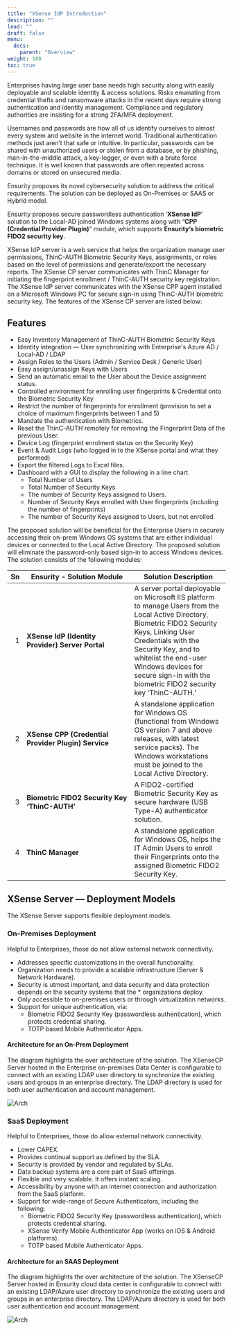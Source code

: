 ```yaml
---
title: "XSense IdP Introduction"
description: ""
lead: ""
draft: false
menu:
  docs:
    parent: "Overview"
weight: 100
toc: true
---
```


Enterprises having large user base needs high security along with easily deployable and scalable identity & access solutions. Risks emanating from credential thefts and ransomware attacks in the recent days require strong authentication and identity management. Compliance and regulatory authorities are insisting for a strong 2FA/MFA deployment.

Usernames and passwords are how all of us identify ourselves to almost every system and website in the internet world. Traditional authentication methods just aren’t that safe or intuitive. In particular, passwords can be shared with unauthorized users or stolen from a database, or by phishing, man-in-the-middle attack, a key-logger, or even with a brute force technique. It is well known that passwords are often repeated across domains or stored on unsecured media.

Ensurity proposes its novel cybersecurity solution to address the critical requirements. The solution can be deployed as On-Premises or SAAS or Hybrid model.

Ensurity proposes secure passwordless authentication ‘**XSense IdP**’ solution to the Local-AD joined Windows systems along with “**CPP (Credential Provider Plugin)**” module, which supports **Ensurity’s biometric FIDO2 security key**.

XSense IdP server is a web service that helps the organization manage user permissions, ThinC-AUTH Biometric Security Keys, assignments, or roles based on the level of permissions and generate/export the necessary reports. The XSense CP server communicates with ThinC Manager for initiating the fingerprint enrollment / ThinC-AUTH security key registration. The XSense IdP server communicates with the XSense CPP agent installed on a Microsoft Windows PC for secure sign-in using ThinC-AUTH biometric security key. The features of the XSense CP server are listed below:

## Features

* Easy Inventory Management of ThinC-AUTH Biometric Security Keys
* Identity integration — User synchronizing with Enterprise's Azure AD / Local-AD / LDAP
* Assign Roles to the Users (Admin / Service Desk / Generic User)
* Easy assign/unassign Keys with Users
* Send an automatic email to the User about the Device assignment status.
* Controlled environment for enrolling user fingerprints & Credential onto the Biometric Security Key
* Restrict the number of fingerprints for enrollment (provision to set a choice of maximum fingerprints between 1 and 5)
* Mandate the authentication with Biometrics.
* Reset the ThinC-AUTH remotely for removing the Fingerprint Data of the previous User.
* Device Log (fingerprint enrolment status on the Security Key)
* Event & Audit Logs (who logged in to the XSense portal and what they performed)
* Export the filtered Logs to Excel files.
* Dashboard with a GUI to display the following in a line chart.
  * Total Number of Users
  * Total Number of Security Keys
  * The number of Security Keys assigned to Users.
  * Number of Security Keys enrolled with User fingerprints (including the number of fingerprints)
  * The number of Security Keys assigned to Users, but not enrolled.

The proposed solution will be beneficial for the Enterprise Users in securely accessing their on-prem Windows OS systems that are either individual devices or connected to the Local Active Directory. The proposed solution will eliminate the password-only based sign-in to access Windows devices. The solution consists of the following modules:

| Sn | <span style="display: inline-block; width:225px">Ensurity - Solution Module</span> | Solution Description |
| ----: | ---- | ---- |
| 1 | **XSense IdP (Identity Provider) Server Portal** | A server portal deployable on Microsoft IIS platform to manage Users from the Local Active Directory, Biometric FIDO2 Security Keys, Linking User Credentials with the Security Key, and to whitelist the end-user Windows devices for secure sign-in with the biometric FIDO2 security key ‘ThinC-AUTH.’ |
| 2 | **XSense CPP (Credential Provider Plugin) Service** | A standalone application for Windows OS (functional from Windows OS version 7 and above releases, with latest service packs). The Windows workstations must be joined to the Local Active Directory. |
| 3 | **Biometric FIDO2 Security Key ‘ThinC-AUTH’** | A FIDO2-certified Biometric Security Key as secure hardware (USB Type-A) authenticator solution. |
| 4 | **ThinC Manager** | A standalone application for Windows OS, helps the IT Admin Users to enroll their Fingerprints onto the assigned Biometric FIDO2 Security Key. |

## XSense Server — Deployment Models

The XSense Server supports flexible deployment models.

### On-Premises Deployment

Helpful to Enterprises, those do not allow external network connectivity.

* Addresses specific customizations in the overall functionality.
* Organization needs to provide a scalable infrastructure (Server & Network Hardware).
* Security is utmost important, and data security and data protection depends on the security systems that the * organizations deploy.
* Only accessible to on-premises users or through virtualization networks.
* Support for unique authentication, via:
  * Biometric FIDO2 Security Key (passwordless authentication), which protects credential sharing.
  * TOTP based Mobile Authenticator Apps.

#### Architecture for an On-Prem Deployment

The diagram highlights the over architecture of the solution. The XSenseCP Server hosted in the Enterprise on-premises Data Center is configurable to connect with an existing LDAP user directory to synchronize the existing users and groups in an enterprise directory. The LDAP directory is used for both user authentication and account management.

![Arch](images/arch.png)

### SaaS Deployment

Helpful to Enterprises, those do allow external network connectivity.

* Lower CAPEX.
* Provides continual support as defined by the SLA.
* Security is provided by vendor and regulated by SLAs.
* Data backup systems are a core part of SaaS offerings.
* Flexible and very scalable. It offers instant scaling.
* Accessibility by anyone with an internet connection and authorization from the SaaS platform.
* Support for wide-range of Secure Authenticators, including the following:
  * Biometric FIDO2 Security Key (passwordless authentication), which protects credential sharing.
  * XSense Verify Mobile Authenticator App (works on iOS & Android platforms).
  * TOTP based Mobile Authenticator Apps.

#### Architecture for an SAAS Deployment

The diagram highlights the over architecture of the solution. The XSenseCP Server hosted in Ensurity cloud data center is configurable to connect with an existing LDAP/Azure user directory to synchronize the existing users and groups in an enterprise directory. The LDAP/Azure directory is used for both user authentication and account management.

![Arch](images/XS_Deployment_SaaS.png)